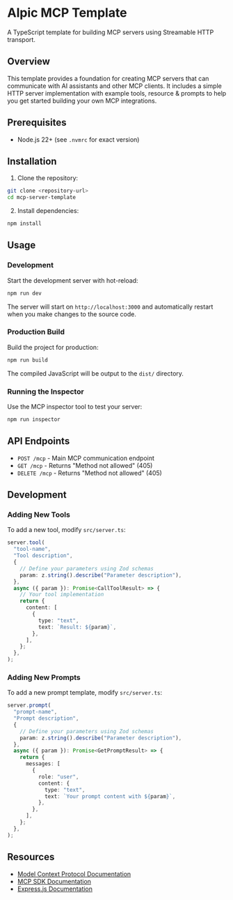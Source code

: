 # Alpic MCP Template

A TypeScript template for building MCP servers using Streamable HTTP transport.

## Overview

This template provides a foundation for creating MCP servers that can communicate with AI assistants and other MCP clients. It includes a simple HTTP server implementation with example tools, resource & prompts to help you get started building your own MCP integrations.

## Prerequisites

- Node.js 22+ (see `.nvmrc` for exact version)

## Installation

1. Clone the repository:

```bash
git clone <repository-url>
cd mcp-server-template
```

2. Install dependencies:

```bash
npm install
```

## Usage

### Development

Start the development server with hot-reload:

```bash
npm run dev
```

The server will start on `http://localhost:3000` and automatically restart when you make changes to the source code.

### Production Build

Build the project for production:

```bash
npm run build
```

The compiled JavaScript will be output to the `dist/` directory.

### Running the Inspector

Use the MCP inspector tool to test your server:

```bash
npm run inspector
```

## API Endpoints

- `POST /mcp` - Main MCP communication endpoint
- `GET /mcp` - Returns "Method not allowed" (405)
- `DELETE /mcp` - Returns "Method not allowed" (405)

## Development

### Adding New Tools

To add a new tool, modify `src/server.ts`:

```typescript
server.tool(
  "tool-name",
  "Tool description",
  {
    // Define your parameters using Zod schemas
    param: z.string().describe("Parameter description"),
  },
  async ({ param }): Promise<CallToolResult> => {
    // Your tool implementation
    return {
      content: [
        {
          type: "text",
          text: `Result: ${param}`,
        },
      ],
    };
  },
);
```

### Adding New Prompts

To add a new prompt template, modify `src/server.ts`:

```typescript
server.prompt(
  "prompt-name",
  "Prompt description",
  {
    // Define your parameters using Zod schemas
    param: z.string().describe("Parameter description"),
  },
  async ({ param }): Promise<GetPromptResult> => {
    return {
      messages: [
        {
          role: "user",
          content: {
            type: "text",
            text: `Your prompt content with ${param}`,
          },
        },
      ],
    };
  },
);
```

## Resources

- [Model Context Protocol Documentation](https://modelcontextprotocol.io/)
- [MCP SDK Documentation](https://github.com/modelcontextprotocol/typescript-sdk)
- [Express.js Documentation](https://expressjs.com/)
